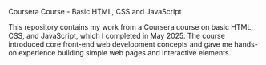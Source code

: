 Coursera Course - Basic HTML, CSS and JavaScript

This repository contains my work from a Coursera course on basic HTML, CSS, and JavaScript, which I completed in May 2025. The course introduced core front-end web development concepts and gave me hands-on experience building simple web pages and interactive elements.


